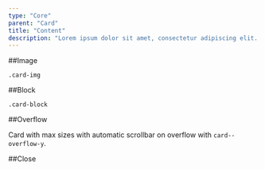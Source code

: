 ```yaml
---
type: "Core"
parent: "Card"
title: "Content"
description: "Lorem ipsum dolor sit amet, consectetur adipiscing elit. Nunc tempus laoreet leo sit amet iaculis."
---
```


##Image

`.card-img`

<demo>
  <demovanilla src="inline/core/card/image">
  </demovanilla>
</demo>

##Block

`.card-block`

<demo>
  <demovanilla src="inline/core/card/block">
  </demovanilla>
</demo>

##Overflow

Card with max sizes with automatic scrollbar on overflow with `card--overflow-y`.

<demo>
  <demovanilla src="inline/core/card/overflow-y">
  </demovanilla>
</demo>

##Close

<demo>
  <demovanilla src="inline/core/card/close">
  </demovanilla>
</demo>
